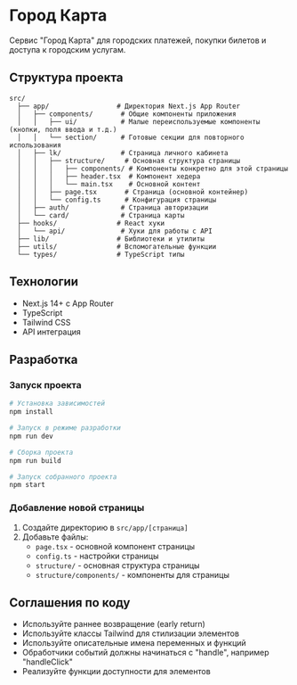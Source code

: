# Город Карта

Сервис "Город Карта" для городских платежей, покупки билетов и доступа к городским услугам.

## Структура проекта

```
src/
  ├── app/                 # Директория Next.js App Router
  │   ├── components/       # Общие компоненты приложения
  │   │   ├── ui/           # Малые переиспользуемые компоненты (кнопки, поля ввода и т.д.)
  │   │   └── section/      # Готовые секции для повторного использования
  │   ├── lk/               # Страница личного кабинета
  │   │   ├── structure/     # Основная структура страницы
  │   │   │   ├── components/ # Компоненты конкретно для этой страницы
  │   │   │   ├── header.tsx  # Компонент хедера
  │   │   │   └── main.tsx    # Основной контент
  │   │   ├── page.tsx       # Страница (основной контейнер)
  │   │   └── config.ts      # Конфигурация страницы
  │   ├── auth/             # Страница авторизации
  │   └── card/             # Страница карты
  ├── hooks/               # React хуки
  │   └── api/              # Хуки для работы с API
  ├── lib/                 # Библиотеки и утилиты
  ├── utils/               # Вспомогательные функции
  └── types/               # TypeScript типы
```

## Технологии

- Next.js 14+ с App Router
- TypeScript
- Tailwind CSS
- API интеграция

## Разработка

### Запуск проекта

```bash
# Установка зависимостей
npm install

# Запуск в режиме разработки
npm run dev

# Сборка проекта
npm run build

# Запуск собранного проекта
npm start
```

### Добавление новой страницы

1. Создайте директорию в `src/app/[страница]`
2. Добавьте файлы:
   - `page.tsx` - основной компонент страницы
   - `config.ts` - настройки страницы
   - `structure/` - основная структура страницы
   - `structure/components/` - компоненты для страницы

## Соглашения по коду

- Используйте раннее возвращение (early return)
- Используйте классы Tailwind для стилизации элементов
- Используйте описательные имена переменных и функций
- Обработчики событий должны начинаться с "handle", например "handleClick"
- Реализуйте функции доступности для элементов
